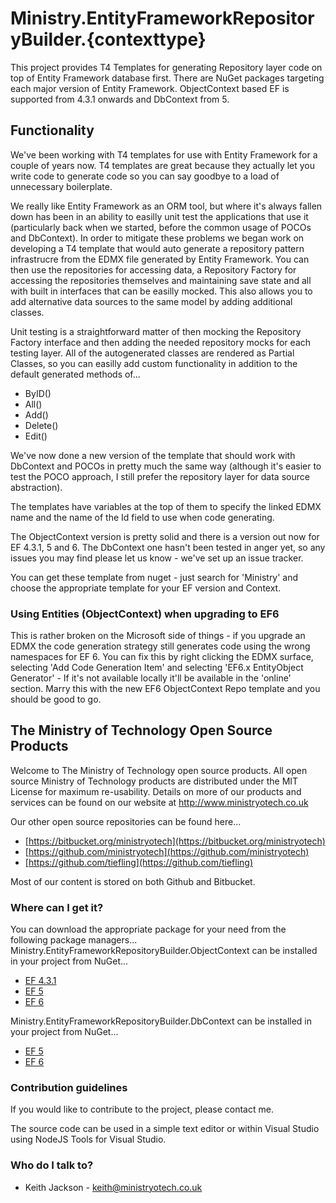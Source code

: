 # Ministry.EntityFrameworkRepositoryBuilder.{contexttype} #
This project provides T4 Templates for generating Repository layer code on top of Entity Framework database first. There are NuGet packages targeting each major version of Entity Framework. ObjectContext based EF is supported from 4.3.1 onwards and DbContext from 5.

## Functionality ##
We've been working with T4 templates for use with Entity Framework for a couple of years now. T4 templates are great because they actually let you write code to generate code so you can say goodbye to a load of unnecessary boilerplate.

We really like Entity Framework as an ORM tool, but where it's always fallen down has been in an ability to easilly unit test the applications that use it (particularly back when we started, before the common usage of POCOs and DbContext). In order to mitigate these problems we began work on developing a T4 template that would auto generate a repository pattern infrastrucre from the EDMX file generated by Entity Framework. You can then use the repositories for accessing data, a Repository Factory for accessing the repositories themselves and maintaining save state and all with built in interfaces that can be easilly mocked. This also allows you to add alternative data sources to the same model by adding additional classes. 

Unit testing is a straightforward matter of then mocking the Repository Factory interface and then adding the needed repository mocks for each testing layer. All of the autogenerated classes are rendered as Partial Classes, so you can easilly add custom functionality in addition to the default generated methods of...

* ByID()
* All()
* Add()
* Delete()
* Edit()

We've now done a new version of the template that should work with DbContext and POCOs in pretty much the same way (although it's easier to test the POCO approach, I still prefer the repository layer for data source abstraction).

The templates have variables at the top of them to specify the linked EDMX name and the name of the Id field to use when code generating.

The ObjectContext version is pretty solid and there is a version out now for EF 4.3.1, 5 and 6. The DbContext one hasn't been tested in anger yet, so any issues you may find please let us know - we've set up an issue tracker.

You can get these template from nuget - just search for 'Ministry' and choose the appropriate template for your EF version and Context.

### Using Entities (ObjectContext) when upgrading to EF6 ###
This is rather broken on the Microsoft side of things - if you upgrade an EDMX the code generation strategy still generates code using the wrong namespaces for EF 6. You can fix this by right clicking the EDMX surface, selecting 'Add Code Generation Item' and selecting 'EF6.x EntityObject Generator' - If it's not available locally it'll be available in the 'online' section. Marry this with the new EF6 ObjectContext Repo template and you should be good to go.

## The Ministry of Technology Open Source Products ##
Welcome to The Ministry of Technology open source products. All open source Ministry of Technology products are distributed under the MIT License for maximum re-usability. Details on more of our products and services can be found on our website at http://www.ministryotech.co.uk

Our other open source repositories can be found here...

* [https://bitbucket.org/ministryotech](https://bitbucket.org/ministryotech)
* [https://github.com/ministryotech](https://github.com/ministryotech)
* [https://github.com/tiefling](https://github.com/tiefling)

Most of our content is stored on both Github and Bitbucket.

### Where can I get it? ###
You can download the appropriate package for your need from the following package managers...
Ministry.EntityFrameworkRepositoryBuilder.ObjectContext can be installed in your project from NuGet...

* [EF 4.3.1](https://www.nuget.org/packages/Ministry.EntityFrameworkRepositoryBuilder.ObjectContext.Ef4/)
* [EF 5](https://www.nuget.org/packages/Ministry.EntityFrameworkRepositoryBuilder.ObjectContext.Ef5/)
* [EF 6](https://www.nuget.org/packages/Ministry.EntityFrameworkRepositoryBuilder.ObjectContext.Ef6/)

Ministry.EntityFrameworkRepositoryBuilder.DbContext can be installed in your project from NuGet...

* [EF 5](https://www.nuget.org/packages/Ministry.EntityFrameworkRepositoryBuilder.DbContext.Ef5/)
* [EF 6](https://www.nuget.org/packages/Ministry.EntityFrameworkRepositoryBuilder.DbContext.Ef6/)

### Contribution guidelines ###
If you would like to contribute to the project, please contact me.

The source code can be used in a simple text editor or within Visual Studio using NodeJS Tools for Visual Studio.

### Who do I talk to? ###
* Keith Jackson - keith@ministryotech.co.uk